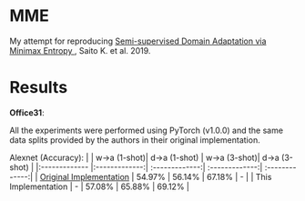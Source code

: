 # MME

My attempt for reproducing [Semi-supervised Domain Adaptation via Minimax Entropy
](https://arxiv.org/abs/1904.06487), Saito K. et al. 2019.



# Results

**Office31**:

All the experiments were performed using PyTorch (v1.0.0) and the same data splits provided by the authors in their original implementation.


Alexnet (Accuracy):
|      | w->a (1-shot)| d->a (1-shot) | w->a (3-shot)| d->a (3-shot) |
|:------------- |:-------------:| :-------------:| :-------------:| :-------------:|
| [Original Implementation](https://github.com/VisionLearningGroup/SSDA_MME/) | 54.97% | 56.14% | 67.18% | - |
| This Implementation | - | 57.08% | 65.88% | 69.12% |
